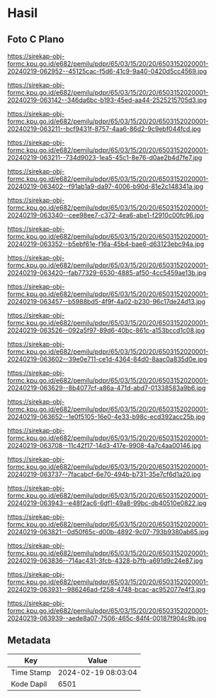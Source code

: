# Hasil

## Foto C Plano

https://sirekap-obj-formc.kpu.go.id/e682/pemilu/pdpr/65/03/15/20/20/6503152020001-20240219-062952--45125cac-f5d6-41c9-9a40-0420d5cc4569.jpg

https://sirekap-obj-formc.kpu.go.id/e682/pemilu/pdpr/65/03/15/20/20/6503152020001-20240219-063142--346da6bc-b193-45ed-aa44-2525215705d3.jpg

https://sirekap-obj-formc.kpu.go.id/e682/pemilu/pdpr/65/03/15/20/20/6503152020001-20240219-063211--bcf9431f-8757-4aa6-86d2-9c9ebf044fcd.jpg

https://sirekap-obj-formc.kpu.go.id/e682/pemilu/pdpr/65/03/15/20/20/6503152020001-20240219-063211--734d9023-1ea5-45c1-8e76-d0ae2b4d7fe7.jpg

https://sirekap-obj-formc.kpu.go.id/e682/pemilu/pdpr/65/03/15/20/20/6503152020001-20240219-063402--f91ab1a9-da97-4006-b90d-81e2c148341a.jpg

https://sirekap-obj-formc.kpu.go.id/e682/pemilu/pdpr/65/03/15/20/20/6503152020001-20240219-063340--cee98ee7-c372-4ea6-abe1-f2910c00fc96.jpg

https://sirekap-obj-formc.kpu.go.id/e682/pemilu/pdpr/65/03/15/20/20/6503152020001-20240219-063352--b5ebf61e-f16a-45b4-bae6-d63123ebc94a.jpg

https://sirekap-obj-formc.kpu.go.id/e682/pemilu/pdpr/65/03/15/20/20/6503152020001-20240219-063420--fab77329-6530-4885-af50-4cc5459ae13b.jpg

https://sirekap-obj-formc.kpu.go.id/e682/pemilu/pdpr/65/03/15/20/20/6503152020001-20240219-063457--b5988bd5-4f9f-4a02-b230-96c17de24d13.jpg

https://sirekap-obj-formc.kpu.go.id/e682/pemilu/pdpr/65/03/15/20/20/6503152020001-20240219-063526--092a5f97-89d6-40bc-861c-a153bccd1c08.jpg

https://sirekap-obj-formc.kpu.go.id/e682/pemilu/pdpr/65/03/15/20/20/6503152020001-20240219-063602--39e0e711-ce1d-4364-84d0-8aac0a835d0e.jpg

https://sirekap-obj-formc.kpu.go.id/e682/pemilu/pdpr/65/03/15/20/20/6503152020001-20240219-063629--8b4077cf-a86a-471d-abd7-01338583a9b6.jpg

https://sirekap-obj-formc.kpu.go.id/e682/pemilu/pdpr/65/03/15/20/20/6503152020001-20240219-063652--1e0f5105-16e0-4e33-b98c-ecd392acc25b.jpg

https://sirekap-obj-formc.kpu.go.id/e682/pemilu/pdpr/65/03/15/20/20/6503152020001-20240219-063708--11c42f17-14d3-417e-9908-4a7c4aa00146.jpg

https://sirekap-obj-formc.kpu.go.id/e682/pemilu/pdpr/65/03/15/20/20/6503152020001-20240219-063737--7facabcf-6e70-494b-b731-35e7cf6d1a20.jpg

https://sirekap-obj-formc.kpu.go.id/e682/pemilu/pdpr/65/03/15/20/20/6503152020001-20240219-063943--e48f2ac6-6df1-49a8-99bc-db40510e0822.jpg

https://sirekap-obj-formc.kpu.go.id/e682/pemilu/pdpr/65/03/15/20/20/6503152020001-20240219-063821--0d50f65c-d00b-4892-9c07-793b9380ab65.jpg

https://sirekap-obj-formc.kpu.go.id/e682/pemilu/pdpr/65/03/15/20/20/6503152020001-20240219-063836--714ac431-3fcb-4328-b7fb-a691d9c24e87.jpg

https://sirekap-obj-formc.kpu.go.id/e682/pemilu/pdpr/65/03/15/20/20/6503152020001-20240219-063931--986246ad-f258-4748-bcac-ac952077e4f3.jpg

https://sirekap-obj-formc.kpu.go.id/e682/pemilu/pdpr/65/03/15/20/20/6503152020001-20240219-063939--aede8a07-7506-465c-84f4-00187f904c9b.jpg


## Metadata

| Key        | Value               |
| ---------- | ------------------- |
| Time Stamp | 2024-02-19 08:03:04 |
| Kode Dapil | 6501                |




